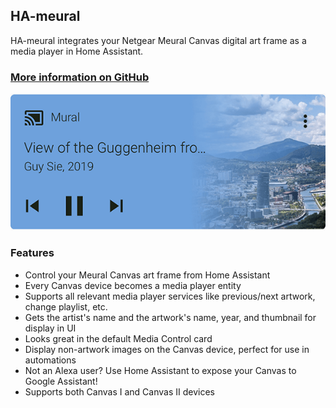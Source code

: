 ## HA-meural

HA-meural integrates your Netgear Meural Canvas digital art frame as a media player in Home Assistant.

### [More information on GitHub](https://github.com/GuySie/ha-meural)

<img src="https://raw.githubusercontent.com/GuySie/ha-meural/master/images/mediacontrolcard.png">

### Features

- Control your Meural Canvas art frame from Home Assistant  
- Every Canvas device becomes a media player entity  
- Supports all relevant media player services like previous/next artwork, change playlist, etc.  
- Gets the artist's name and the artwork's name, year, and thumbnail for display in UI  
- Looks great in the default Media Control card  
- Display non-artwork images on the Canvas device, perfect for use in automations  
- Not an Alexa user? Use Home Assistant to expose your Canvas to Google Assistant!  
- Supports both Canvas I and Canvas II devices  
